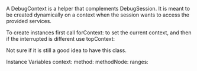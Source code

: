 A DebugContext is a helper that complements DebugSession. It is meant to be created dynamically on a context when the session wants to access the provided services.

To create instances first call forContext: to set the current context, and then if
the interrupted is different use topContext:

Not sure if it is still a good idea to have this class. 

Instance Variables
	context:		<Object>
	method:		<Object>
	methodNode:		<Object>
	ranges:		<Object>
	topContext:		<Object>

context
	- xxxxx

method
	- xxxxx

methodNode
	- xxxxx

ranges
	- xxxxx

topContext
	- xxxxx

